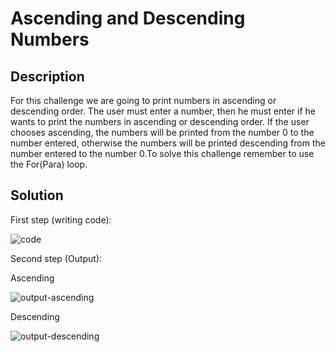 # Ascending and Descending Numbers

## Description

For this challenge we are going to print numbers in ascending or descending order. The user must enter a number, then he must enter if he wants to print the numbers in ascending or descending order. If the user chooses ascending, the numbers will be printed from the number 0 to the number entered, otherwise the numbers will be printed descending from the number entered to the number 0.To solve this challenge remember to use the For(Para) loop.

## Solution

First step (writing code):

![code](https://user-images.githubusercontent.com/116694224/208205480-3a19082c-c650-4c42-8043-4de0fcd9dd60.jpg)

Second step (Output):

Ascending

![output-ascending](https://user-images.githubusercontent.com/116694224/208205605-f2ec7fcb-2552-46e1-b810-e258cf2ba519.jpg)

Descending

![output-descending](https://user-images.githubusercontent.com/116694224/208205637-09c5654a-e7bd-4b15-aabe-49a63dfd6191.jpg)
